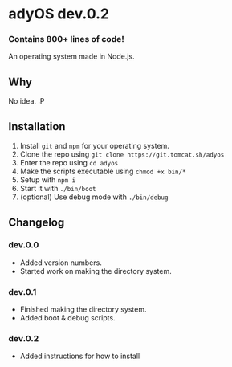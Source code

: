 # adyOS dev.0.2

### Contains 800+ lines of code!

An operating system made in Node.js.

## Why

No idea. :P

## Installation

1. Install `git` and `npm` for your operating system.
2. Clone the repo using `git clone https://git.tomcat.sh/adyos`
3. Enter the repo using `cd adyos`
4. Make the scripts executable using `chmod +x bin/*`
5. Setup with `npm i`
6. Start it with `./bin/boot`
7. (optional) Use debug mode with `./bin/debug`

## Changelog

### dev.0.0

- Added version numbers.
- Started work on making the directory system.

### dev.0.1

- Finished making the directory system.
- Added boot & debug scripts.

### dev.0.2

- Added instructions for how to install
